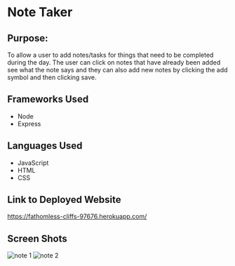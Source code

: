 # Note Taker

## Purpose:
To allow a user to add notes/tasks for things that need to be completed during the day. The user can click on notes that have already been added see what the note says and they can also add new notes by clicking the add symbol and then clicking save.

## Frameworks Used
- Node
- Express

## Languages Used
- JavaScript
- HTML
- CSS

## Link to Deployed Website
https://fathomless-cliffs-97676.herokuapp.com/

## Screen Shots
![note 1](https://user-images.githubusercontent.com/77703087/119692328-8ed0da80-be08-11eb-84a7-365b4aaac23b.PNG)
![note 2](https://user-images.githubusercontent.com/77703087/119692334-91333480-be08-11eb-8c09-af0692b304c0.PNG)

